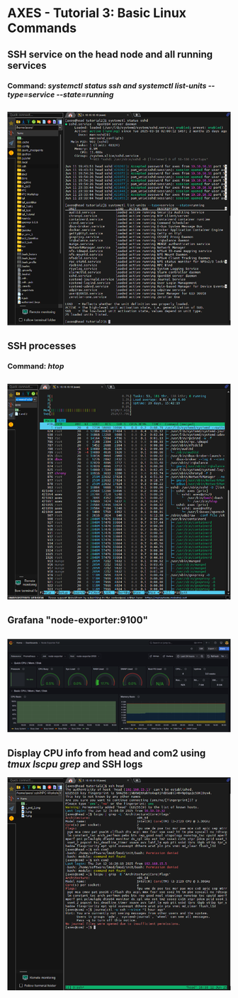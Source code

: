# AXES - Tutorial 3: Basic Linux Commands

## SSH service on the head node and all running services
### **Command:** *systemctl status ssh and systemctl list-units --type=service --state=running*
![alt](screenshots/1_and_2.png)
---
## SSH processes
### **Command:** *htop*
![alt](screenshots/3.png)
---
## Grafana "node-exporter:9100"
![alt](screenshots/4.png)
---
## Display CPU info from head and com2 using *tmux* *lscpu* *grep* and SSH logs
![alt](screenshots/5_and_6.png)
